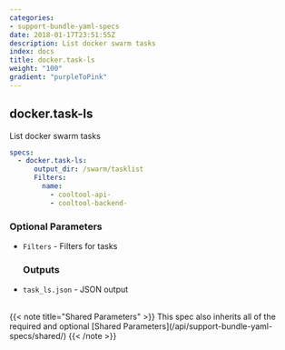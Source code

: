 ```yaml
---
categories:
- support-bundle-yaml-specs
date: 2018-01-17T23:51:55Z
description: List docker swarm tasks
index: docs
title: docker.task-ls
weight: "100"
gradient: "purpleToPink"
---
```


## docker.task-ls

List docker swarm tasks


```yaml
specs:
  - docker.task-ls:
      output_dir: /swarm/tasklist
      Filters:
        name:
          - cooltool-api-
          - cooltool-backend-
```


### Optional Parameters


- `Filters` - Filters for tasks



    ### Outputs

    
- `task_ls.json` - JSON output


<br>
{{< note title="Shared Parameters" >}}
This spec also inherits all of the required and optional [Shared Parameters](/api/support-bundle-yaml-specs/shared/)
{{< /note >}}

    